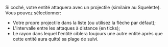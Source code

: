 Si coché, votre entité attaquera avec un projectile (similaire au Squelette). Vous pouvez sélectionner:
* Votre propre projectile dans la liste (ou utilisez la flèche par défaut);
* L'intervalle entre les attaques à distance (en ticks);
* Le rayon dans lequel l'entité ciblera toujours une autre entité après que cette entité aura quitté sa plage de suivi.